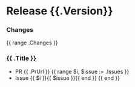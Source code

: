 # Release {{.Version}}

### Changes
{{ range .Changes }}
### {{ .Title }}
* PR {{ .PrUrl }}
{{ range $i, $issue := .Issues }}
* Issue {{ $i }}{{ $issue }}{{ end }}
{{ end }}